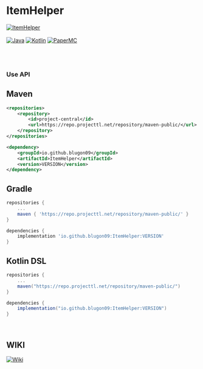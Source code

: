 # ItemHelper

[![ItemHelper](https://img.shields.io/badge/ItemHelper-1.2.8_SNAPSHOT-blue.svg)]()
<br><br>
[![Java](https://img.shields.io/badge/Java-16-FF7700.svg?logo=java)]()
[![Kotlin](https://img.shields.io/badge/Kotlin-1.5.31-186FCC.svg?logo=kotlin)]()
[![PaperMC](https://img.shields.io/badge/PaperMC-1.17-222222.svg)]()


<br>
<br>


### Use API


## Maven
```xml
<repositories>
    <repository>
        <id>project-central</id>
        <url>https://repo.projecttl.net/repository/maven-public/</url>
    </repository>
</repositories>

<dependency>
    <groupId>io.github.blugon09</groupId>
    <artifactId>ItemHelper</artifactId>
    <version>VERSION</version>
</dependency>
```


## Gradle
```gradle
repositories {
    ...
    maven { 'https://repo.projecttl.net/repository/maven-public/' }
}

dependencies {
    implementation 'io.github.blugon09:ItemHelper:VERSION'
}
```

## Kotlin DSL
```gradle
repositories {
    ...
    maven("https://repo.projecttl.net/repository/maven-public/")
}

dependencies {
    implementation("io.github.blugon09:ItemHelper:VERSION")
}
```


<br>

## WIKI

<a href="https://github.com/blugon09/ItemHelper/wiki"><img src="https://img.shields.io/badge/WIKI--blue?logo=BookStack&logoColor=FFFFFF" alt="Wiki"/></a>&nbsp;
